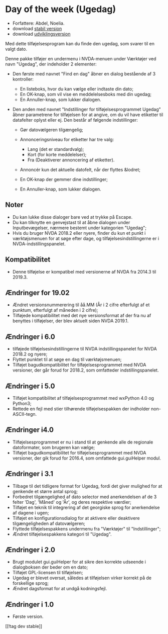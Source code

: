 # Day of the week (Ugedag) #

* Forfattere: Abdel, Noelia.
* download [stabil version][1]
* download [udviklingsversion][2]

Med dette tilføjelsesprogram kan du finde den ugedag, som svarer til en
valgt dato.

Denne pakke tilføjer en undermenu i NVDA-menuen under Værktøjer ved navn
"Ugedag", der indeholder 2 elementer:

* Den første med navnet "Find en dag" åbner en dialog bestående af 3
  kontroller:

    * En listeboks, hvor du kan vælge eller indtaste din dato;
    * En OK-knap, som vil vise en meddelelsesboks med din ugedag;
    * En Annuller-knap, som lukker dialogen.

* Den anden med navnet "Indstillinger for tilføjelsesprogrammet Ugedag"
  åbner parametrene for tilføjelsen for at angive, om du vil have etiketter
  til datafelter oplyst eller ej. Den består af følgende indstillinger:

    * Gør datovælgeren tilgængelig;
    * Annonceringsniveau for etiketter har tre valg:

        * Lang (det er standardvalg);
        * Kort (for korte meddelelser);
        * Fra (Deaktiverer annoncering af etiketter).

    * Annoncér kun det aktuelle datofelt, når der flyttes &lodret;
    * En OK-knap der gemmer dine indstillinger;
    * En Annuller-knap, som lukker dialogen.

## Noter ##

* Du kan lukke disse dialoger bare ved at trykke på Escape.
* Du kan tilknytte en genvejstast til at åbne dialogen under
  Inputbevægelser, nærmere bestemt under kategorien "Ugedag";
* Hvis du bruger NVDA 2018.2 eller nyere, finder du kun et punkt i
  værktøjsmenuen for at søge efter dage, og tilføjelsesindstillingerne er i
  NVDA-indstillingspanelet.

## Kompatibilitet ##

* Denne tilføjelse er kompatibel med versionerne af NVDA fra 2014.3 til
  2019.3.

## Ændringer for 19.02 ##

* Ændret versionsnummerering til åå.MM (År i 2 cifre efterfulgt af et
  punktum, efterfulgt af måneden i 2 cifre);
* Tilføjede kompatibilitet med det nye versionsformat af der fra nu af
  benyttes i tilføjelser, der blev aktuelt siden NVDA 2019.1.

## Ændringer i 6.0 ##

* tilføjede tilføjelsesindstillingerne til NVDA indstillingspanelet for NVDA
  2018.2 og nyere;
* Flyttet punktet til at søge en dag til værktøjsmenuen;
* Tilføjet bagudkompatibilitet for tilføjelsesprogrammet med NVDA versioner,
  der går forud for 2018.2, som omfatteder indstillingspanelet.

## Ændringer i 5.0 ##

* Tilføjet kompatibilitet af tilføjelsesprogrammet med wxPython 4.0 og
  Python3;
* Rettede en fejl med stier tilhørende tilføjelsespakken der indholder
  non-ASCII-tegn.

## Ændringer i4.0 ##

* Tilføjelsesprogrammet er nu i stand til at genkende alle de regionale
  datoformater, som brugeren kan vælge;
* Tilføjet bagudkompatibilitet for tilføjelsesprogrammet med NVDA versioner,
  der gik forud for 2016.4, som omfattede gui.guiHelper modul.

## Ændringer i 3.1 ##

* Tilbage til det tidligere format for Ugedag, fordi det giver mulighed for
  at genkende et større antal sprog;
* Forbedret tilgængelighed af dato selector med anerkendelsen af de 3 felter
  'Dag', 'Måned' og 'År', og deres respektive værdier;
* Tilføjet en teknik til integrering af det georgiske sprog for anerkendelse
  af dagene i ugen;
* Tilføjet en konfigurationsdialog for at aktivere eller deaktivere
  tilgængeligheden af datovælgeren;
* Flyttede tilføjelsespakkens undermenu fra "Værktøjer" til "Indstillinger";
* Ændret tilføjelsespakkens kategori til "Ugedag".

## Ændringer i 2.0 ##

* Brugt modulet gui.guiHelper for at sikre den korrekte udseende i
  dialogboksen der beder om en dato;
* Tilføjet GPL-licensen til tilføjelsen;
* Ugedag er blevet oversat, således at tilføjelsen virker korrekt på de
  forskellige sprog;
* Ændret dagsformat for at undgå kodningsfejl.

## Ændringer i 1.0 ##

* Første version.

[[!tag dev stable]]

[1]: https://addons.nvda-project.org/files/get.php?file=dw

[2]: https://addons.nvda-project.org/files/get.php?file=dw-dev
